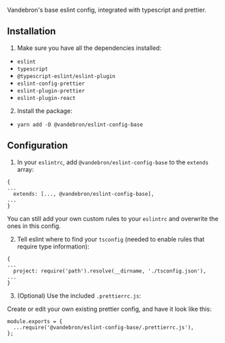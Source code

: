 Vandebron's base eslint config, integrated with typescript and prettier.

## Installation

1. Make sure you have all the dependencies installed:

  - `eslint`
  - `typescript`
  - `@typescript-eslint/eslint-plugin`
  - `eslint-config-prettier`
  - `eslint-plugin-prettier`
  - `eslint-plugin-react`
  
2. Install the package:

  - `yarn add -D @vandebron/eslint-config-base`
  
## Configuration

1. In your `eslintrc`, add `@vandebron/eslint-config-base` to the `extends` array:

```
{
...
  extends: [..., @vandebron/eslint-config-base],
...
}
```

You can still add your own custom rules to your `eslintrc` and overwrite the ones in this config.

2. Tell eslint where to find your `tsconfig` (needed to enable rules that require type information):

```
{
...
  project: require('path').resolve(__dirname, './tsconfig.json'),
...
}
```

3. (Optional) Use the included `.prettierrc.js`:

Create or edit your own existing prettier config, and have it look like this:

```
module.exports = {
  ...require('@vandebron/eslint-config-base/.prettierrc.js'),
};
```
